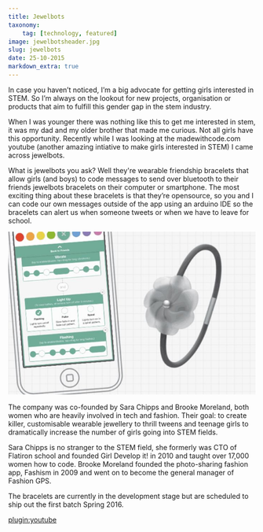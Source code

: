 ```yaml
---
title: Jewelbots
taxonomy:
    tag: [technology, featured]
image: jewelbotsheader.jpg
slug: jewelbots
date: 25-10-2015
markdown_extra: true
---
```


In case you haven’t noticed, I’m a big advocate for getting girls interested in STEM. So I’m always on the lookout for new projects, organisation or products that aim to fulfill this gender gap in the stem industry.

When I was younger there was nothing like this to get me interested in stem, it was my dad and my older brother that made me curious. Not all girls have this opportunity. Recently while I was looking at the madewithcode.com youtube (another amazing intiative to make girls interested in STEM) I came across jewelbots.

What is jewelbots you ask? Well they're wearable friendship bracelets that allow girls (and boys) to code messages to send over bluetooth to their friends jewelbots bracelets on their computer or smartphone. The most exciting thing about these bracelets is that they’re opensource, so you and I can code our own messages outside of the app using an arduino IDE so the bracelets can alert us when someone tweets or when we have to leave for school.

![Grey jewelbot prototype](jewelbotgrey.jpg?lightbox=1024&768)

The company was co-founded by Sara Chipps and Brooke Moreland, both women who are heavily involved in tech and fashion. Their goal: to create killer, customisable wearable jewellery to thrill tweens and teenage girls to dramatically increase the number of girls going into STEM fields. 

Sara Chipps is no stranger to the STEM field, she formerly was CTO of Flatiron school and founded Girl Develop it! in 2010 and taught over 17,000 women how to code. Brooke Moreland founded the photo-sharing fashion app, Fashism in 2009 and went on to become the general manager of Fashion GPS.

The bracelets are currently in the development stage but are scheduled to ship out the first batch Spring 2016.

[plugin:youtube](https://www.youtube.com/embed/3U3ihctRJoA)
